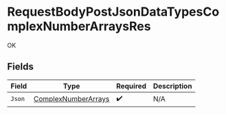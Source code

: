 # RequestBodyPostJsonDataTypesComplexNumberArraysRes

OK


## Fields

| Field                                                             | Type                                                              | Required                                                          | Description                                                       |
| ----------------------------------------------------------------- | ----------------------------------------------------------------- | ----------------------------------------------------------------- | ----------------------------------------------------------------- |
| `Json`                                                            | [ComplexNumberArrays](../../Models/Shared/ComplexNumberArrays.md) | :heavy_check_mark:                                                | N/A                                                               |